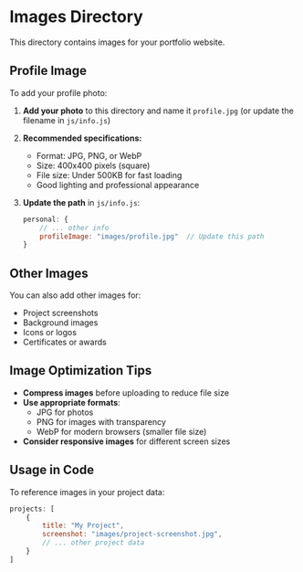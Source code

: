# Images Directory

This directory contains images for your portfolio website.

## Profile Image

To add your profile photo:

1. **Add your photo** to this directory and name it `profile.jpg` (or update the filename in `js/info.js`)
2. **Recommended specifications:**
   - Format: JPG, PNG, or WebP
   - Size: 400x400 pixels (square)
   - File size: Under 500KB for fast loading
   - Good lighting and professional appearance

3. **Update the path** in `js/info.js`:
   ```javascript
   personal: {
       // ... other info
       profileImage: "images/profile.jpg"  // Update this path
   }
   ```

## Other Images

You can also add other images for:
- Project screenshots
- Background images
- Icons or logos
- Certificates or awards

## Image Optimization Tips

- **Compress images** before uploading to reduce file size
- **Use appropriate formats**:
  - JPG for photos
  - PNG for images with transparency
  - WebP for modern browsers (smaller file size)
- **Consider responsive images** for different screen sizes

## Usage in Code

To reference images in your project data:
```javascript
projects: [
    {
        title: "My Project",
        screenshot: "images/project-screenshot.jpg",
        // ... other project data
    }
]
```
